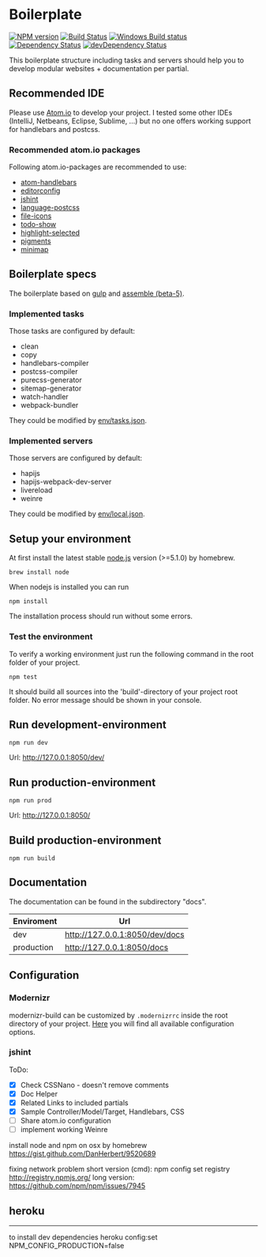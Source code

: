 # Boilerplate

[![NPM version](https://badge.fury.io/gh/GrabarzUndPartner%2gp-boilerplate.svg)](https://badge.fury.io/gh/GrabarzUndPartner%2gp-boilerplate)
[![Build Status](https://img.shields.io/travis/GrabarzUndPartner/gp-boilerplate.svg?style=flat&label=Linux%20build)](https://travis-ci.org/GrabarzUndPartner/gp-boilerplate)
[![Windows Build status](https://img.shields.io/appveyor/ci/GrabarzUndPartner/gp-boilerplate.svg?style=flat&label=Windows%20build)](https://ci.appveyor.com/project/GrabarzUndPartner/gp-boilerplate)
[![Dependency Status](https://img.shields.io/david/GrabarzUndPartner/gp-boilerplate.svg?style=flat)](https://david-dm.org/GrabarzUndPartner/gp-boilerplate)
[![devDependency Status](https://img.shields.io/david/dev/GrabarzUndPartner/gp-boilerplate.svg?style=flat)](https://david-dm.org/GrabarzUndPartner/gp-boilerplate#info=devDependencies)

This boilerplate structure including tasks and servers should help you to develop modular websites + documentation per partial.

## Recommended IDE

Please use [Atom.io](https://atom.io/) to develop your project.
I tested some other IDEs (IntelliJ, Netbeans, Eclipse, Sublime, ...) but no one offers working support for handlebars and postcss.

### Recommended atom.io packages

Following atom.io-packages are recommended to use:

- [atom-handlebars](https://atom.io/packages/atom-handlebars)
- [editorconfig](https://atom.io/packages/editorconfig)
- [jshint](https://atom.io/packages/jshint)
- [language-postcss](https://atom.io/packages/language-postcss)
- [file-icons](https://atom.io/packages/file-icons)
- [todo-show](https://atom.io/packages/todo-show)
- [highlight-selected](https://atom.io/packages/highlight-selected)
- [pigments](https://atom.io/packages/pigments)
- [minimap](https://atom.io/packages/minimap)

## Boilerplate specs

The boilerplate based on [gulp](https://github.com/gulpjs/gulp) and [assemble (beta-5)](https://github.com/assemble/assemble).

### Implemented tasks

Those tasks are configured by default:

- clean
- copy
- handlebars-compiler
- postcss-compiler
- purecss-generator
- sitemap-generator
- watch-handler
- webpack-bundler

They could be modified by [env/tasks.json](./env/tasks.json).

### Implemented servers

Those servers are configured by default:

- hapijs
- hapijs-webpack-dev-server
- livereload
- weinre

They could be modified by [env/local.json](./env/local.json).

## Setup your environment

At first install the latest stable [node.js](https://nodejs.org/en/) version (>=5.1.0) by homebrew.

```
brew install node
```

When nodejs is installed you can run

```
npm install
```

The installation process should run without some errors.

### Test the environment

To verify a working environment just run the following command in the root folder of your project.

```
npm test
```

It should build all sources into the 'build'-directory of your project root folder. No error message should be shown in your console.

## Run development-environment

```
npm run dev
```

Url: http://127.0.0.1:8050/dev/

## Run production-environment

```
npm run prod
```

Url: http://127.0.0.1:8050/

## Build production-environment

```
npm run build
```

## Documentation

The documentation can be found in the subdirectory "docs".

| Enviroment | Url                            |
| ---------- | ------------------------------ |
| dev        | http://127.0.0.1:8050/dev/docs |
| production | http://127.0.0.1:8050/docs     |


## Configuration

### Modernizr

modernizr-build can be customized by `.modernizrrc` inside the root directory of your project. [Here](https://github.com/Modernizr/Modernizr/blob/master/lib/config-all.json) you will find all available configuration options.

### jshint

ToDo:

- [x] Check CSSNano - doesn't remove comments
- [x] Doc Helper
- [x] Related Links to included partials
- [x] Sample Controller/Model/Target, Handlebars, CSS
- [ ] Share atom.io configuration
- [ ] implement working Weinre

install node and npm on osx by homebrew
https://gist.github.com/DanHerbert/9520689

fixing network problem
short version (cmd): npm config set registry http://registry.npmjs.org/
long version: https://github.com/npm/npm/issues/7945

## heroku

---

to install dev dependencies
heroku config:set NPM_CONFIG_PRODUCTION=false
